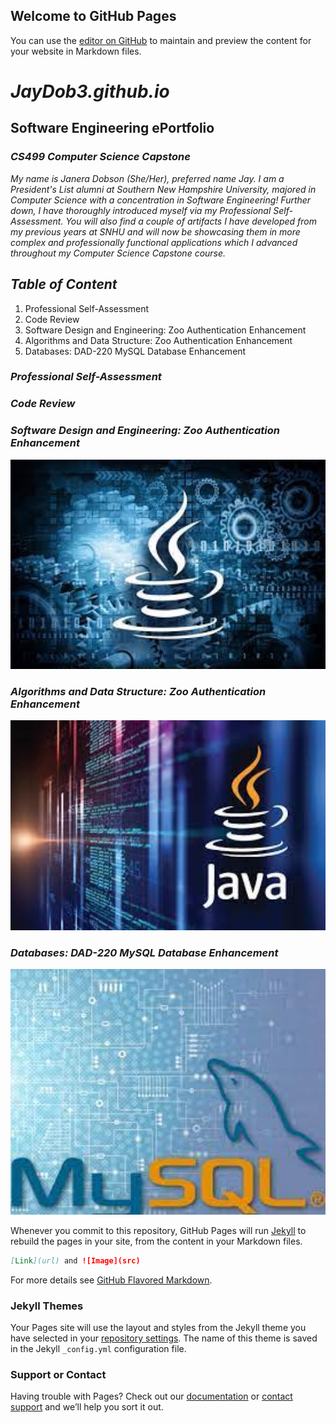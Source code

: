 ## Welcome to GitHub Pages

You can use the [editor on GitHub](https://github.com/JayDob3/JayDob3.github.io/edit/main/README.md) to maintain and preview the content for your website in Markdown files.


# *JayDob3.github.io*
## Software Engineering ePortfolio
### *CS499 Computer Science Capstone*

*My name is Janera Dobson (She/Her), preferred name Jay. I am a President's List alumni at Southern New Hampshire University, majored in Computer Science with a concentration in Software Engineering! Further down, I have thoroughly introduced myself via my Professional Self-Assessment. You will also find a couple of artifacts I have developed from my previous years at SNHU and will now be showcasing them in more complex and professionally functional applications which I advanced throughout my Computer Science Capstone course.*


## *Table of Content*
1. Professional Self-Assessment
2. Code Review
3. Software Design and Engineering: Zoo Authentication Enhancement
4. Algorithms and Data Structure: Zoo Authentication Enhancement
5. Databases: DAD-220 MySQL Database Enhancement

### *Professional Self-Assessment*

### *Code Review*

### *Software Design and Engineering: Zoo Authentication Enhancement*
[ <img src="https://github.com/JayDob3/JayDob3.github.io/blob/main/ePortfolio%20Images/Java-1.jpg" width="750" /> ](https://github.com/JayDob3/JayDob3.github.io/commit/a6e0ce67bb84ef03711456b9f47ca7c96a0c8555)


### *Algorithms and Data Structure: Zoo Authentication Enhancement*
[ <img src="https://github.com/JayDob3/JayDob3.github.io/blob/main/ePortfolio%20Images/Java-2.jpg" width="750" /> ](https://github.com/JayDob3/JayDob3.github.io/commit/a6e0ce67bb84ef03711456b9f47ca7c96a0c8555)


### *Databases: DAD-220 MySQL Database Enhancement*
[ <img src="https://github.com/JayDob3/JayDob3.github.io/blob/main/ePortfolio%20Images/MySQL.jpg" width="750" /> ](https://github.com/JayDob3/JayDob3.github.io/commit/3b4999437b962e8f5f089c767278d2cf2f48d282)




Whenever you commit to this repository, GitHub Pages will run [Jekyll](https://jekyllrb.com/) to rebuild the pages in your site, from the content in your Markdown files.

```markdown
[Link](url) and ![Image](src)
```

For more details see [GitHub Flavored Markdown](https://guides.github.com/features/mastering-markdown/).

### Jekyll Themes

Your Pages site will use the layout and styles from the Jekyll theme you have selected in your [repository settings](https://github.com/JayDob3/JayDob3.github.io/settings/pages). The name of this theme is saved in the Jekyll `_config.yml` configuration file.

### Support or Contact

Having trouble with Pages? Check out our [documentation](https://docs.github.com/categories/github-pages-basics/) or [contact support](https://support.github.com/contact) and we’ll help you sort it out.
